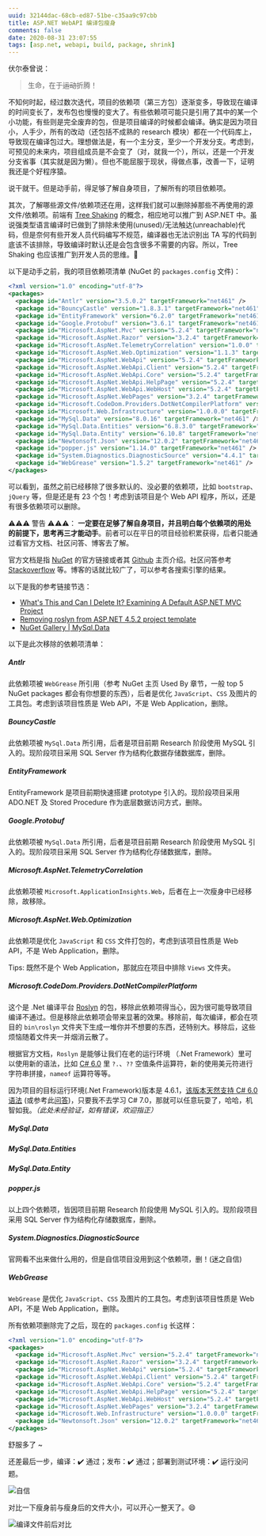```yaml
---
uuid: 32144dac-68cb-ed87-51be-c35aa9c97cbb
title: ASP.NET WebAPI 编译包瘦身
comments: false
date: 2020-08-31 23:07:55
tags: [asp.net, webapi, build, package, shrink]
---
```


伏尔泰曾说：

> 生命，在于~~运动~~折腾！

不知何时起，经过数次迭代，项目的依赖项（第三方包）逐渐变多，导致现在编译的时间变长了，发布包也慢慢的变大了。有些依赖项可能只是引用了其中的某一个小功能，有些则是完全废弃的包，但是项目编译的时候都会编译。确实是因为项目小，人手少，所有的改动（还包括不成熟的 research 模块）都在一个代码库上，导致现在编译包过大。理想做法是，有一个主分支，至少一个开发分支。考虑到，可预见的未来内，项目组成员是不会变了（对，就我一个），所以，还是一个开发分支省事（其实就是因为懒）。但也不能屈服于现状，得做点事，改善一下，证明我还是个好程序猿。

说干就干。但是动手前，得足够了解自身项目，了解所有的项目依赖项。

其次，了解哪些源文件/依赖项还在用，这样我们就可以删除掉那些不再使用的源文件/依赖项。前端有 [Tree Shaking](https://webpack.js.org/guides/tree-shaking/) 的概念，相应地可以推广到 ASP.NET 中。虽说强类型语言编译时已做到了排除未使用(unused)/无法触达(unreachable)代码，但是奈何有些开发人员代码编写不规范，编译器也无法识别出 TA 写的代码到底该不该排除，导致编译时默认还是会包含很多不需要的内容。所以，Tree Shaking 也应该推广到开发人员的思维。🙂

以下是动手之前，我的项目依赖项清单 (NuGet 的 `packages.config` 文件)：


``` xml
<?xml version="1.0" encoding="utf-8"?>
<packages>
  <package id="Antlr" version="3.5.0.2" targetFramework="net461" />
  <package id="BouncyCastle" version="1.8.3.1" targetFramework="net461" />
  <package id="EntityFramework" version="6.2.0" targetFramework="net461" />
  <package id="Google.Protobuf" version="3.6.1" targetFramework="net461" />
  <package id="Microsoft.AspNet.Mvc" version="5.2.4" targetFramework="net461" />
  <package id="Microsoft.AspNet.Razor" version="3.2.4" targetFramework="net461" />
  <package id="Microsoft.AspNet.TelemetryCorrelation" version="1.0.0" targetFramework="net461" />
  <package id="Microsoft.AspNet.Web.Optimization" version="1.1.3" targetFramework="net461" />
  <package id="Microsoft.AspNet.WebApi" version="5.2.4" targetFramework="net461" />
  <package id="Microsoft.AspNet.WebApi.Client" version="5.2.4" targetFramework="net461" />
  <package id="Microsoft.AspNet.WebApi.Core" version="5.2.4" targetFramework="net461" />
  <package id="Microsoft.AspNet.WebApi.HelpPage" version="5.2.4" targetFramework="net461" />
  <package id="Microsoft.AspNet.WebApi.WebHost" version="5.2.4" targetFramework="net461" />
  <package id="Microsoft.AspNet.WebPages" version="3.2.4" targetFramework="net461" />
  <package id="Microsoft.CodeDom.Providers.DotNetCompilerPlatform" version="2.0.0" targetFramework="net461" />
  <package id="Microsoft.Web.Infrastructure" version="1.0.0.0" targetFramework="net461" />
  <package id="MySql.Data" version="8.0.16" targetFramework="net461" />
  <package id="MySql.Data.Entities" version="6.8.3.0" targetFramework="net461" />
  <package id="MySql.Data.Entity" version="6.10.8" targetFramework="net461" />
  <package id="Newtonsoft.Json" version="12.0.2" targetFramework="net461" />
  <package id="popper.js" version="1.14.0" targetFramework="net461" />
  <package id="System.Diagnostics.DiagnosticSource" version="4.4.1" targetFramework="net461" />
  <package id="WebGrease" version="1.5.2" targetFramework="net461" />
</packages>
```

可以看到，虽然之前已经移除了很多默认的、没必要的依赖项，比如 `bootstrap`、`jQuery` 等，但是还是有 23 个包！考虑到该项目是个 Web API 程序，所以，还是有很多依赖项可以删除。

⚠⚠⚠ 警告 ⚠⚠⚠： **一定要在足够了解自身项目，并且明白每个依赖项的用处的前提下，思考再三才能动手**。前者可以在平日的项目经验积累获得，后者只能通过看官方文档、社区问答、博客去了解。

官方文档是指 [NuGet](https://www.nuget.org/) 的官方链接或者其 [Github](https://github.com/) 主页介绍。社区问答参考 [Stackoverflow](https://stackoverflow.com) 等。博客的话就比较广了，可以参考各搜索引擎的结果。

以下是我的参考链接节选：

- [What's This and Can I Delete It? Examining A Default ASP.NET MVC Project](https://exceptionnotfound.net/whats-this-and-can-i-delete-it-examining-a-default-asp-net-mvc-project/)
- [Removing roslyn from ASP.NET 4.5.2 project template](https://galdin.dev/blog/removing-roslyn-from-asp-net-4-5-2-project-template/)
- [NuGet Gallery | MySql.Data](https://www.nuget.org/packages/MySql.Data/)

以下是此次移除的依赖项清单：

##### Antlr [<fa-link/>](https://www.nuget.org/packages/Antlr/) ###

此依赖项被 `WebGrease` 所引用（参考 NuGet 主页 Used By 章节，一般 top 5 NuGet packages 都会有你想要的东西），后者是优化 `JavaScript`、`CSS` 及图片的工具包。考虑到该项目性质是 Web API，不是 Web Application，删除。

##### BouncyCastle [<fa-link/>](https://www.nuget.org/packages/BouncyCastle/) ###

此依赖项被 `MySql.Data` 所引用，后者是项目前期 Research 阶段使用 MySQL 引入的。现阶段项目采用 SQL Server 作为结构化数据存储数据库，删除。

##### EntityFramework [<fa-link/>](https://www.nuget.org/packages/EntityFramework/) ###

EntityFramework 是项目前期快速搭建 prototype 引入的。现阶段项目采用 ADO.NET 及 Stored Procedure 作为底层数据访问方式，删除。

##### Google.Protobuf [<fa-link/>](https://www.nuget.org/packages/Google.Protobuf/) ###

此依赖项被 `MySql.Data` 所引用，后者是项目前期 Research 阶段使用 MySQL 引入的。现阶段项目采用 SQL Server 作为结构化存储数据库，删除。

##### Microsoft.AspNet.TelemetryCorrelation [<fa-link/>](https://www.nuget.org/packages/Microsoft.AspNet.TelemetryCorrelation/) ###

此依赖项被 `Microsoft.ApplicationInsights.Web`，后者在上一次瘦身中已经移除，故移除。

##### Microsoft.AspNet.Web.Optimization [<fa-link/>](https://www.nuget.org/packages/Microsoft.AspNet.Web.Optimization/) ###

此依赖项是优化 `JavaScript` 和 `CSS` 文件打包的，考虑到该项目性质是 Web API，不是 Web Application，删除。

Tips: 既然不是个 Web Application，那就应在项目中排除 `Views` 文件夹。

##### Microsoft.CodeDom.Providers.DotNetCompilerPlatform [<fa-link/>](https://www.nuget.org/packages/Microsoft.CodeDom.Providers.DotNetCompilerPlatform/) ###

这个是 .Net 编译平台 [Roslyn](https://github.com/aspnet/RoslynCodeDomProvider/) 的包，移除此依赖项得当心，因为很可能导致项目编译不通过。但是移除此依赖项会带来显著的效果。移除前，每次编译，都会在项目的 `bin\roslyn` 文件夹下生成一堆你并不想要的东西，还特别大。移除后，这些烦恼随着文件夹一并烟消云散了。

根据官方文档，`Roslyn` 是能够让我们在老的运行环境 （.Net Framework）里可以使用新的语法，比如 [C# 6.0](https://docs.microsoft.com/en-us/dotnet/csharp/whats-new/csharp-6) 里 `?.`、`??` 空值条件运算符，新的使用美元符进行字符串拼接，`nameof` 运算符等等。

因为项目的目标运行环境(.Net Framework)版本是 4.6.1，[该版本天然支持 C# 6.0 语法](https://devblogs.microsoft.com/dotnet/announcing-net-framework-4-6/) (或参考此[问答](https://stackoverflow.com/questions/28921701/does-c-sharp-6-0-work-for-net-4-0))，只要我不去学习 C# 7.0，那就可以任意玩耍了，哈哈，机智如我。*（此处未经验证，如有错误，欢迎指正）*

##### MySql.Data [<fa-link/>](https://www.nuget.org/packages/MySql.Data/) ###
##### MySql.Data.Entities [<fa-link/>](https://www.nuget.org/packages/MySql.Data.Entities/) ###
##### MySql.Data.Entity [<fa-link/>](https://www.nuget.org/packages/MySql.Data.Entity/) ###
##### popper.js [<fa-link/>](https://www.nuget.org/packages/popper.js/) ###

以上四个依赖项，皆因项目前期 Research 阶段使用 MySQL 引入的。现阶段项目采用 SQL Server 作为结构化存储数据库，删除。

##### System.Diagnostics.DiagnosticSource [<fa-link/>](https://www.nuget.org/packages/System.Diagnostics.DiagnosticSource/) ###

官网看不出来做什么用的，但是自信项目没用到这个依赖项，删！(迷之自信)

##### WebGrease [<fa-link/>](https://www.nuget.org/packages/WebGrease/) ###

`WebGrease` 是优化 `JavaScript`、`CSS` 及图片的工具包。考虑到该项目性质是 Web API，不是 Web Application，删除。

所有依赖项删除完了之后，现在的 `packages.config` 长这样：

``` xml
<?xml version="1.0" encoding="utf-8"?>
<packages>
  <package id="Microsoft.AspNet.Mvc" version="5.2.4" targetFramework="net461" />
  <package id="Microsoft.AspNet.Razor" version="3.2.4" targetFramework="net461" />
  <package id="Microsoft.AspNet.WebApi" version="5.2.4" targetFramework="net461" />
  <package id="Microsoft.AspNet.WebApi.Client" version="5.2.4" targetFramework="net461" />
  <package id="Microsoft.AspNet.WebApi.Core" version="5.2.4" targetFramework="net461" />
  <package id="Microsoft.AspNet.WebApi.HelpPage" version="5.2.4" targetFramework="net461" />
  <package id="Microsoft.AspNet.WebApi.WebHost" version="5.2.4" targetFramework="net461" />
  <package id="Microsoft.AspNet.WebPages" version="3.2.4" targetFramework="net461" />
  <package id="Microsoft.Web.Infrastructure" version="1.0.0.0" targetFramework="net461" />
  <package id="Newtonsoft.Json" version="12.0.2" targetFramework="net461" />
</packages>
```

舒服多了 ~

还差最后一步，编译：✔️ 通过；发布：✔️ 通过；部署到测试环境：✔️ 运行没问题。

![自信](/images/shrink-ASP-NET-WebAPI-build-package-file-size/confidence.gif) 

对比一下瘦身前与瘦身后的文件大小，可以开心一整天了。😄

![编译文件前后对比](/images/shrink-ASP-NET-WebAPI-build-package-file-size/comparison.png) 
